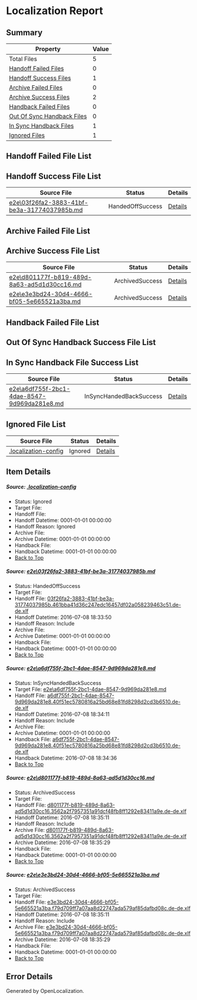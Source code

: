# <a name='report-top'></a> Localization Report

## Summary
 Property | Value 
 -------- | ----- 
 Total Files | 5
[ Handoff Failed Files ](#handoff-failed-list)| 0
[ Handoff Success Files ](#handoff-success-list)| 1
[ Archive Failed Files ](#archive-failed-list)| 0
[ Archive Success Files ](#archive-success-list)| 2
[ Handback Failed Files ](#handback-failed-list)| 0
[ Out Of Sync Handback Files ](#outofsync-handback-success-list)| 0
[ In Sync Handback Files ](#insync-handback-success-list)| 1
[ Ignored Files ](#ignored-list)| 1

## <a name='handoff-failed-list'></a> Handoff Failed File List

## <a name='handoff-success-list'></a> Handoff Success File List
 Source File | Status | Details 
 ----------- | ------ | ------- 
 [e2e\03f26fa2-3883-41bf-be3a-31774037985b.md](https://github.com/OpenLocalizationTestOrg/oltest/blob/070e0bad799456404c9997ce47df3ca43e481017/e2e/03f26fa2-3883-41bf-be3a-31774037985b.md) | HandedOffSuccess | [Details](#d6eed12adca55c1e6866136c7cf9d38b58239f3c1)

## <a name='archive-failed-list'></a> Archive Failed File List

## <a name='archive-success-list'></a> Archive Success File List
 Source File | Status | Details 
 ----------- | ------ | ------- 
 [e2e\d801177f-b819-489d-8a63-ad5d1d30cc16.md](https://github.com/OpenLocalizationTestOrg/oltest/blob/5816a0ea2b181b0c5f2c2a0aec42dc40c61ac827/e2e/d801177f-b819-489d-8a63-ad5d1d30cc16.md) | ArchivedSuccess | [Details](#4c0e293f3a1c33cd68f5782bff7a8ef723c7c50b3)
 [e2e\e3e3bd24-30d4-4666-bf05-5e665521a3ba.md](https://github.com/OpenLocalizationTestOrg/oltest/blob/5816a0ea2b181b0c5f2c2a0aec42dc40c61ac827/e2e/e3e3bd24-30d4-4666-bf05-5e665521a3ba.md) | ArchivedSuccess | [Details](#5a69378cffa0115aebc62e916d25f7296bea0ea34)

## <a name='handback-failed-list'></a> Handback Failed File List

## <a name='outofsync-handback-success-list'></a> Out Of Sync Handback Success File List

## <a name='insync-handback-success-list'></a> In Sync Handback File Success List
 Source File | Status | Details 
 ----------- | ------ | ------- 
 [e2e\a6df755f-2bc1-4dae-8547-9d969da281e8.md](https://github.com/OpenLocalizationTestOrg/oltest/blob/481ed384bf02e88092c67bbbf29ca36187af52e8/e2e/a6df755f-2bc1-4dae-8547-9d969da281e8.md) | InSyncHandedBackSuccess | [Details](#206213bbde1978ca0db05c2a194b015026671f172)

## <a name='ignored-list'></a> Ignored File List
 Source File | Status | Details 
 ----------- | ------ | ------- 
 [.localization-config](https://github.com/OpenLocalizationTestOrg/oltest/blob/5816a0ea2b181b0c5f2c2a0aec42dc40c61ac827/.localization-config) | Ignored | [Details](#3d4f252ac210baf56311d7e97dcc2db10974dbd20)

## Item Details
##### <a name='3d4f252ac210baf56311d7e97dcc2db10974dbd20'></a> Source: [.localization-config](https://github.com/OpenLocalizationTestOrg/oltest/blob/5816a0ea2b181b0c5f2c2a0aec42dc40c61ac827/.localization-config)
* Status: Ignored
* Target File: 
* Handoff File: 
* Handoff Datetime: 0001-01-01 00:00:00
* Handoff Reason: Ignored
* Archive File: 
* Archive Datetime: 0001-01-01 00:00:00
* Handback File: 
* Handback Datetime: 0001-01-01 00:00:00
* [Back to Top](#report-top)

##### <a name='d6eed12adca55c1e6866136c7cf9d38b58239f3c1'></a> Source: [e2e\03f26fa2-3883-41bf-be3a-31774037985b.md](https://github.com/OpenLocalizationTestOrg/oltest/blob/070e0bad799456404c9997ce47df3ca43e481017/e2e/03f26fa2-3883-41bf-be3a-31774037985b.md)
* Status: HandedOffSuccess
* Target File: 
* Handoff File: [03f26fa2-3883-41bf-be3a-31774037985b.461bba41d36c247edc16457df02a058239463c51.de-de.xlf](https://github.com/OpenLocalizationTestOrg/olhandoff-e2e/blob/6a8a48ffcc892fd4a61cdb7f2866f8a26d8f61c5/ol-handoff/OpenLocalizationTestOrg/oltest-dede-fly/ci/ht/03f26fa2-3883-41bf-be3a-31774037985b.461bba41d36c247edc16457df02a058239463c51.de-de.xlf)
* Handoff Datetime: 2016-07-08 18:33:50
* Handoff Reason: Include
* Archive File: 
* Archive Datetime: 0001-01-01 00:00:00
* Handback File: 
* Handback Datetime: 0001-01-01 00:00:00
* [Back to Top](#report-top)

##### <a name='206213bbde1978ca0db05c2a194b015026671f172'></a> Source: [e2e\a6df755f-2bc1-4dae-8547-9d969da281e8.md](https://github.com/OpenLocalizationTestOrg/oltest/blob/481ed384bf02e88092c67bbbf29ca36187af52e8/e2e/a6df755f-2bc1-4dae-8547-9d969da281e8.md)
* Status: InSyncHandedBackSuccess
* Target File: [e2e\a6df755f-2bc1-4dae-8547-9d969da281e8.md](https://github.com/OpenLocalizationTestOrg/oltest-dede-fly/blob/982fe249db7e880afe853668227e379b679d2d33/e2e/a6df755f-2bc1-4dae-8547-9d969da281e8.md)
* Handoff File: [a6df755f-2bc1-4dae-8547-9d969da281e8.40f51ec5780816a25bd68e81fd8298d2cd3b6510.de-de.xlf](https://github.com/OpenLocalizationTestOrg/olhandoff-e2e/blob/864a5f412eb9fb2336883130beefb825417f1a8d/ol-handoff/OpenLocalizationTestOrg/oltest-dede-fly/ci/ht/a6df755f-2bc1-4dae-8547-9d969da281e8.40f51ec5780816a25bd68e81fd8298d2cd3b6510.de-de.xlf)
* Handoff Datetime: 2016-07-08 18:34:11
* Handoff Reason: Include
* Archive File: 
* Archive Datetime: 0001-01-01 00:00:00
* Handback File: [a6df755f-2bc1-4dae-8547-9d969da281e8.40f51ec5780816a25bd68e81fd8298d2cd3b6510.de-de.xlf](https://github.com/OpenLocalizationTestOrg/olhandback-e2e/blob/3b82f301b60372eaf9e97d6bdcb18471f6551870/ol-handback/OpenLocalizationTestOrg/oltest-dede-fly/ci/ht/a6df755f-2bc1-4dae-8547-9d969da281e8.40f51ec5780816a25bd68e81fd8298d2cd3b6510.de-de.xlf)
* Handback Datetime: 2016-07-08 18:34:36
* [Back to Top](#report-top)

##### <a name='4c0e293f3a1c33cd68f5782bff7a8ef723c7c50b3'></a> Source: [e2e\d801177f-b819-489d-8a63-ad5d1d30cc16.md](https://github.com/OpenLocalizationTestOrg/oltest/blob/5816a0ea2b181b0c5f2c2a0aec42dc40c61ac827/e2e/d801177f-b819-489d-8a63-ad5d1d30cc16.md)
* Status: ArchivedSuccess
* Target File: 
* Handoff File: [d801177f-b819-489d-8a63-ad5d1d30cc16.3562a2f7957351a91dcf48fb8ff1292e83411a9e.de-de.xlf](https://github.com/OpenLocalizationTestOrg/olhandoff-e2e/blob/7d265ad08338ad2ee40c45e2bd8a8ed50370cfb4/ol-handoff/OpenLocalizationTestOrg/oltest-dede-fly/ci/ht/d801177f-b819-489d-8a63-ad5d1d30cc16.3562a2f7957351a91dcf48fb8ff1292e83411a9e.de-de.xlf)
* Handoff Datetime: 2016-07-08 18:35:11
* Handoff Reason: Include
* Archive File: [d801177f-b819-489d-8a63-ad5d1d30cc16.3562a2f7957351a91dcf48fb8ff1292e83411a9e.de-de.xlf](https://github.com/OpenLocalizationTestOrg/olhandoff-e2e/blob/d78af6953379a518bb1302fba0973898da8adc84/ol-archive/OpenLocalizationTestOrg/oltest-dede-fly/ci/ht/d801177f-b819-489d-8a63-ad5d1d30cc16.3562a2f7957351a91dcf48fb8ff1292e83411a9e.de-de.xlf)
* Archive Datetime: 2016-07-08 18:35:29
* Handback File: 
* Handback Datetime: 0001-01-01 00:00:00
* [Back to Top](#report-top)

##### <a name='5a69378cffa0115aebc62e916d25f7296bea0ea34'></a> Source: [e2e\e3e3bd24-30d4-4666-bf05-5e665521a3ba.md](https://github.com/OpenLocalizationTestOrg/oltest/blob/5816a0ea2b181b0c5f2c2a0aec42dc40c61ac827/e2e/e3e3bd24-30d4-4666-bf05-5e665521a3ba.md)
* Status: ArchivedSuccess
* Target File: 
* Handoff File: [e3e3bd24-30d4-4666-bf05-5e665521a3ba.f79d709ff7a07aa8d22747ada579af85dafbd08c.de-de.xlf](https://github.com/OpenLocalizationTestOrg/olhandoff-e2e/blob/7d265ad08338ad2ee40c45e2bd8a8ed50370cfb4/ol-handoff/OpenLocalizationTestOrg/oltest-dede-fly/ci/ht/e3e3bd24-30d4-4666-bf05-5e665521a3ba.f79d709ff7a07aa8d22747ada579af85dafbd08c.de-de.xlf)
* Handoff Datetime: 2016-07-08 18:35:11
* Handoff Reason: Include
* Archive File: [e3e3bd24-30d4-4666-bf05-5e665521a3ba.f79d709ff7a07aa8d22747ada579af85dafbd08c.de-de.xlf](https://github.com/OpenLocalizationTestOrg/olhandoff-e2e/blob/d78af6953379a518bb1302fba0973898da8adc84/ol-archive/OpenLocalizationTestOrg/oltest-dede-fly/ci/ht/e3e3bd24-30d4-4666-bf05-5e665521a3ba.f79d709ff7a07aa8d22747ada579af85dafbd08c.de-de.xlf)
* Archive Datetime: 2016-07-08 18:35:29
* Handback File: 
* Handback Datetime: 0001-01-01 00:00:00
* [Back to Top](#report-top)


## Error Details

Generated by OpenLocalization.
